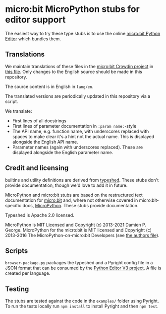 # micro:bit MicroPython stubs for editor support

The easiest way to try these type stubs is to use the online [micro:bit Python Editor](https://python.microbit.org) which bundles them.

## Translations

We maintain translations of these files in the [micro:bit Crowdin project](https://crowdin.com/project/microbitorg) in [this file](https://crowdin.com/translate/microbitorg/6422). Only changes to the English source should be made in this repository.

The source content is in English in `lang/en`.

The translated versions are periodically updated in this repository via a script.

We translate:

- First lines of all docstrings
- First lines of parameter documentation in `:param name:`-style
- The API name, e.g. function name, with underscores replaced with spaces to make clear it's a hint not the actual name. This is displayed alongside the English API name.
- Parameter names (again with underscores replaced). These are displayed alongside the English parameter name.

## Credit and licensing

builtins and utility definitions are derived from [typeshed](https://github.com/python/typeshed). These stubs don't provide documentation, though we'd love to add it in future.

MicroPython and micro:bit stubs are based on the restructured text documentation for [micro:bit](https://github.com/bbcmicrobit/micropython/tree/v2-docs) and, where not otherwise covered in micro:bit-specific docs, [MicroPython](https://github.com/micropython/micropython/tree/master/docs/library). These stubs provide documentation.

Typeshed is Apache 2.0 licensed.

MicroPython is MIT Licensed and Copyright (c) 2013-2021 Damien P. George.
MicroPython for the micro:bit is MIT licensed and Copyright (c) 2013-2016 The MicroPython-on-micro:bit Developers (see [the authors file](https://github.com/bbcmicrobit/micropython/blob/v2-docs/AUTHORS)).

## Scripts

`browser-package.py` packages the typeshed and a Pyright config file in a JSON format that can be consumed by the [Python Editor V3 project](https://github.com/microbit-foundation/python-editor-v3). A file is created per language.

## Testing

The stubs are tested against the code in the `examples/` folder using Pyright. To run the tests locally run `npm install` to install Pyright and then `npm test`.
